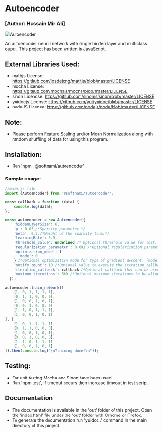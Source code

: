 # Autoencoder 
### [Author: Hussain Mir Ali]

![Autoencoder](https://upload.wikimedia.org/wikipedia/commons/3/37/Autoencoder_schema.png)

An autoencoder neural network with single hidden layer and multiclass ouput. This project has been written in JavaScript. 

## External Libraries Used:
* mathjs License: https://github.com/josdejong/mathjs/blob/master/LICENSE
* mocha License: https://github.com/mochajs/mocha/blob/master/LICENSE
* sinon Licencse: https://github.com/sinonjs/sinon/blob/master/LICENSE
* yuidocjs License: https://github.com/yui/yuidoc/blob/master/LICENSE
* nodeJS License: https://github.com/nodejs/node/blob/master/LICENSE

## Note: 
* Please perform Feature Scaling and/or Mean Normalization along with random shuffling of data for using this program.

## Installation:
*  Run 'npm i @softnami/autoencoder' .

### Sample usage:

```javascript
//main.js file
import {Autoencoder} from '@softnami/autoencoder';

const callback = function (data) {
    console.log(data);
};

const autoencoder = new Autoencoder({
    'hiddenLayerSize': 6,
    'p': 0.05,/*Sparsity parameter.*/
    'beta': 0.3,/*Weight of the sparsity term.*/
    'learningRate': 0.9,
    'threshold_value': undefined /* Optional threshold value for cost. Defaults to 1/(e^3). */,
    'regularization_parameter': 0.001 /*Optional regularization parameter to prevent overfitting. Defaults to 0.01.*/ ,
    'optimization_mode': {
      'mode': 0
    } /*Optional optimization mode for type of gradient descent. {mode:1, 'batch_size': <your size>} for mini-batch and {mode: 0} for batch. Defaults to batch gradient descent.*/ ,
    'notify_count': 10 /*Optional value to execute the iteration_callback after every x number of iterations. Defaults to 100.*/ ,
    'iteration_callback': callback /*Optional callback that can be used for getting cost and iteration value on every notify count. Defaults to empty function.*/ ,
    'maximum_iterations': 500 /*Optional maximum iterations to be allowed before the optimization is complete. Defaults to 1000.*/
  });

autoencoder.train_network([
    [1, 0, 1, 1, 1, 1],
    [0, 1, 1, 0, 0, 0],
    [1, 0, 0, 1, 0, 1],
    [0, 0, 1, 0, 0, 0],
    [1, 1, 0, 1, 1, 1],
    [1, 0, 0, 1, 0, 1]
], [
    [1, 0, 1, 1, 1, 1],
    [0, 1, 1, 0, 0, 0],
    [1, 0, 0, 1, 0, 1],
    [0, 0, 1, 0, 0, 0],
    [1, 1, 0, 1, 1, 1],
    [1, 0, 0, 1, 0, 1]
]).then(console.log("\nTraining done!\n"));  

```

## Testing:
* For unit testing Mocha and Sinon have been used. 
* Run 'npm test', if timeout occurs then increase timeout in test script.

## Documentation
*  The documentation is available in the 'out' folder of this project. Open the 'index.html' file under the 'out' folder with Crhome or Firefox.
*  To generate the documentation run 'yuidoc .' command in the main directory of this project.
